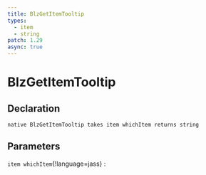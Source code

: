 ```yaml
---
title: BlzGetItemTooltip
types:
  - item
  - string
patch: 1.29
async: true
---
```


# BlzGetItemTooltip

## Declaration

```jass
native BlzGetItemTooltip takes item whichItem returns string
```

## Parameters
`item whichItem`{!language=jass}
: 
